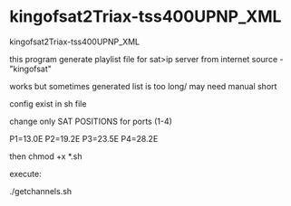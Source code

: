 # kingofsat2Triax-tss400UPNP_XML
kingofsat2Triax-tss400UPNP_XML

this program generate playlist file for sat>ip server from internet source - "kingofsat"

works but sometimes generated list is too long/ may need manual short

config exist in sh file

change only SAT POSITIONS for ports (1-4)

P1=13.0E
P2=19.2E
P3=23.5E
P4=28.2E

then chmod +x *.sh

execute:

./getchannels.sh
